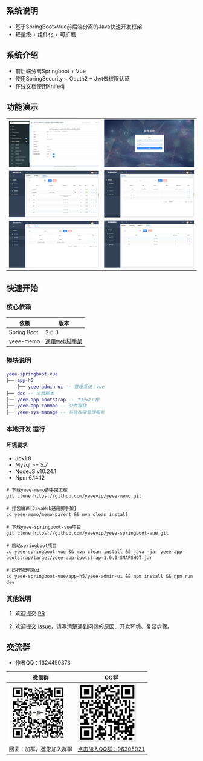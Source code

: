 
## 系统说明

- 基于SpringBoot+Vue前后端分离的Java快速开发框架
- 轻量级 + 组件化 + 可扩展

## 系统介绍

- 前后端分离Springboot + Vue
- 使用SpringSecurity + Oauth2 + Jwt做权限认证
- 在线文档使用Knife4j

## 功能演示

<table>
    <tr>
        <td><img src="doc/images/swagger.png"/></td>
        <td><img src="doc/images/login.png"/></td>
    </tr>
    <tr>
        <td><img src="doc/images/menumanage.png"/></td>
        <td><img src="doc/images/usermange.png"/></td>
    </tr>
    <tr>
        <td><img src="doc/images/rolemanage.png"/></td>
        <td><img src="doc/images/deptmanage.png"/></td>
    </tr>
</table>

## 快速开始

### 核心依赖

| 依赖                          | 版本                                                   |
|-----------------------------|------------------------------------------------------|
| Spring Boot                 | 2.6.3                                                |
| yeee-memo                   | [通用web脚手架](https://gitee.com/yeeevip/yeee-memo.git) |

### 模块说明

```lua
yeee-springboot-vue
├── app-h5
    ├── yeee-admin-ui -- 管理系统｜vue
├── doc -- 文档脚本
├── yeee-app-bootstrap -- 主启动工程
├── yeee-app-common -- 公共模块
├── yeee-sys-manage -- 系统权限管理服务
```

### 本地开发 运行

#### 环境要求

- Jdk1.8
- Mysql >= 5.7
- NodeJS v10.24.1
- Npm 6.14.12

```
# 下载yeee-memo脚手架工程
git clone https://github.com/yeeevip/yeee-memo.git

# 打包编译[JavaWeb通用脚手架]
cd yeee-memo/memo-parent && mvn clean install

# 下载yeee-springboot-vue项目
git clone https://github.com/yeeevip/yeee-springboot-vue.git

# 启动springboot项目
cd yeee-springboot-vue && mvn clean install && java -jar yeee-app-bootstrap/target/yeee-app-bootstrap-1.0.0-SNAPSHOT.jar

# 运行管理端ui
cd yeee-springboot-vue/app-h5/yeee-admin-ui && npm install && npm run dev
```

### 其他说明

1. 欢迎提交 [PR](https://www.yeee.vip)

2. 欢迎提交 [issue](https://github.com/yeeevip/yeee-springboot-vue/issues)，请写清楚遇到问题的原因、开发环境、复显步骤。

## 交流群

- 作者QQ：1324459373

| 微信群                             | QQ群                                                                           |
|---------------------------------|-------------------------------------------------------------------------------|
| ![作者微信](doc/yeee/images/yeee_wp.jpg) | ![](doc/yeee/images/yeee-memo-qq.jpg)                                              |
| 回复：加群，邀您加入群聊                    | <a href="https://qm.qq.com/q/oLSCm1Ksjm" target="_blank">点击加入QQ群：96305921</a> |

